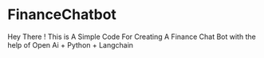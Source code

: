 # FinanceChatbot
Hey There ! This is A Simple Code For Creating A Finance Chat Bot with the help of Open Ai + Python + Langchain
